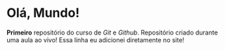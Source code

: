 # Olá, Mundo!
 **Primeiro** repositório do curso de *Git* e *Github*.
 Repositório criado durante uma aula ao vivo!
 Essa linha eu adicionei diretamente no site!
